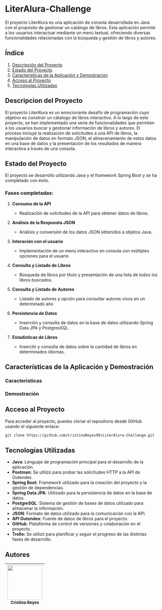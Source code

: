# LiterAlura-Challenge
El proyecto LiterAlura es una aplicación de consola desarrollada en Java con el propósito de gestionar un catálogo de libros. Esta aplicación permite a los usuarios interactuar mediante un menú textual, ofreciendo diversas funcionalidades relacionadas con la búsqueda y gestión de libros y autores.

## Índice
1. [Descripción del Proyecto](#descripción-del-proyecto)
2. [Estado del Proyecto](#estado-del-proyecto)
3. [Características de la Aplicación y Demostración](#características-de-la-aplicación-y-demostración)
4. [Acceso al Proyecto](#acceso-al-proyecto)
5. [Tecnologías Utilizadas](#tecnologías-utilizadas)

## Descripcion del Proyecto

El proyecto LiterAlura es un emocionante desafío de programación cuyo objetivo es construir un cátalogo de libros  interactivo. A lo largo de este proyecto, se han implementado una serie de funcionalidades que permiten a los usuarios buscar y gestionar información de libros y autores. El proceso incluye la realización de solicitudes a una API de libros, la manipulación de datos en formato JSON, el almacenamiento de estos datos en una base de datos y la presentación de los resultados de manera interactiva a través de una consola.


## Estado del Proyecto

El proyecto se desarrollo utilizando Java y el framework Spring Boot y se ha completado con éxito.


### Fases completadas:

1. **Consumo de la API**
    - Realización de solicitudes de la API para obtener datos de libros.

2. **Análisis de la Respuesta JSON**
    - Análisis y conversión de los datos JSON obtenidos a objetos Java. 

3. **Interación con el usuario**
    -  Implementación de un menú interactivo en consola con múltiples opciones para el usuario

4. **Consulta y Listado de Libros**
    - Búsqueda de libros por título y presentación de una lista de todos los libros buscados.

5. **Consulta y Listado de Autores**
    - Listado de autores y opción para consultar autores vivos en un determinado año

6. **Persistencia de Datos**
    - Inserción y consulta de datos en la base de datos utilizando Spring Data JPA y PostgresSQL.

7. **Estadísticas de Libros**
    - Inserciín y consulta de datos sobre la cantidad de libros en  determinados idiomas.

## Características de la Aplicación y Demostración

### Caracteristicas 


### Demostración


## Acceso al Proyecto
Para acceder al proyecto, puedes clonar el repositorio desde GitHub usando el siguiente enlace:

```sh
git clone https://github.com/CristinaReyes99/LiterAlura-Challenge.git
```

## Tecnologías Utilizadas

- **Java**: Lenguaje de programación principal para el desarrollo de la aplicación.
- **Postman:** Se utilizó para probar las solicitudes HTTP a la API de Gutendex.
- **Spring Boot**: Framework utilizado para la creación del proyecto y la gestión de dependencias.
- **Spring Data JPA**: Utilizado para la persistencia de datos en la base de datos.
- **PostgreSQL**: Sistema de gestión de bases de datos utilizado para almacenar la información.
- **JSON**: Formato de datos utilizado para la comunicación con la API.
- **API Gutendex**: Fuente de datos de libros para el proyecto.
- **GitHub**: Plataforma de control de versiones y colaboración en el proyecto.
- **Trello:** Se utilizó para planificar y seguir el progreso de las distintas fases de desarrollo.


## Autores
|[<img src="https://avatars.githubusercontent.com/u/156963931?v=4" width=115><br><sub>Cristina Reyes</sub>](https://github.com/CristinaReyes99)|
|:---:|
